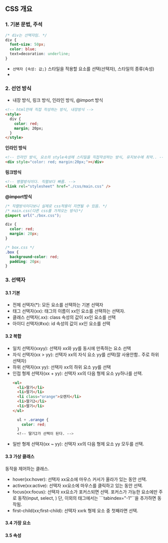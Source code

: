 ## CSS 개요
### 1. 기본 문법, 주석
```css
/* div는 선택자임. */
div {
  font-size: 50px;
  color: blue;
  text=decoration: underline;
}
```
- ```선택자 {속성: 값;}``` 스타일을 적용할 요소를 선택(선택자), 스타일의 종류(속성)
-  
### 2. 선언 방식
- 내장 방식, 링크 방식, 인라인 방식, @import 방식
```html
<!-- html안에 직접 작성하는 방식, 내장방식 -->
<style>
  div {
    color: red;
    margin; 20px;
  }
</style>
```
**인라인 방식**
```html
<!-- 인라인 방식, 요소의 style속성에 스티일을 직접작성하는 방식, 유지보수에 최악.. -->
<div style="color: red; margin:20px;"></div>
```
**링크방식**
```html
<!-- 병렬방식이다. 직렬보다 빠름. -->
<link rel="stylesheet" href="./css/main.css" />
```
**@import방식** 
```css
/* 직렬방식이다보니 실제로 css적용이 지연될 수 있음. */
/* main.css(다른 css를 가져오는 방식)*/
@import url("./box.css");

div {
  color: red;
  margin: 20px;
}

/* box.css */
.box {
  background-color: red;
  padding: 20px;
}
```

### 3. 선택자 
#### 3.1 기본
- 전체 선택자(*): 모든 요소를 선택하는 기본 선택자   
- 태그 선택자(xx): 태그의 이름이 xx인 요소를 선택하는 선택자.   
- 클래스 선택자(.xx): class 속성의 값이 xx인 요소를 선택   
- 아이디 선택자(#xx): id 속성의 값이 xx인 요소를 선택

#### 3.2 복합
- 일치 선택자(xxyy): 선택자 xx와 yy를 동시에 만족하는 요소 선택
- 자식 선택자(xx > yy): 선택자 xx의 자식 요소 yy를 선택(잘 사용안함.. 주로 하위 선택자)
- 하위 선택자(xx yy): 선택자 xx의 하위 요소 yy를 선택
- 인접 형제 선택자(xx + yy): 선택자 xx의 다음 형제 요소 yy하나를 선택.
  ```html
  <ul>
    <li>딸기</li>
    <li>딸기</li>
    <li class="orange">오렌지</li>
    <li>딸기2</li>
    <li>딸기</li>
  </ul>
  ```
  ```css
    ul + .orange {
      color: red;
    }
    <!-- 딸기2가 선택이 된다. -->
  ```
- 일반 형제 선택자(xx ~ yy): 선택자 xx의 다음 형제 요소 yy 모두를 선택.
#### 3.3 가상 클래스
동작을 제어하는 클래스.
- hover(xx:hover): 선택자 xx요소에 마우스 커서가 올라가 있는 동안 선택.
- active(xx:active): 선택자 xx요소에 마우스를 클릭하고 있는 동안 선택.
- focus(xx:focus): 선택자 xx요소가 포커스되면 선택. 포커스가 가능한 요소에만 주로 동작(input, select, ) 단, 이외의 태그에서는 ```tabindex="-1"``을 추가하면 동작됨.
- first-child(xx;first-child): 선택자 xxrk 형제 요소 중 첫째라면 선택.
#### 3.4 가장 요소
#### 3.5 속성